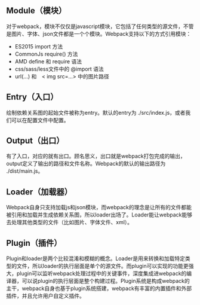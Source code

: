 ## Module（模块）
对于webpack，模块不仅仅是javascript模块，它包括了任何类型的源文件，不管是图片、字体、json文件都是一个个模块。Webpack支持以下的方式引用模块：

- ES2015 import 方法
- CommonJs require() 方法
- AMD define 和 require 语法
- css/sass/less文件中的 @import 语法
- url(...) 和　< img src=...> 中的图片路径

## Entry（入口）
绘制依赖关系图的起始文件被称为entry。默认的entry为 ./src/index.js，或者我们可以在配置文件中配置。
<!-- entry可以为一个也可以为多个。 -->

## Output（出口）
有了入口，对应的就有出口。顾名思义，出口就是webpack打包完成的输出，output定义了输出的路径和文件名称。Webpack的默认的输出路径为 ./dist/main.js。
<!-- 同样，我们可以在配置文件中配置output： -->

## Loader（加载器）
Webpack自身只支持加载js和json模块，而webpack的理念是让所有的文件都能被引用和加载并生成依赖关系图，所以loader出场了。Loader能让webpack能够去处理其他类型的文件（比如图片、字体文件、xml）。
<!-- 我们可以在配置文件中这样定义一个loader： -->

## Plugin（插件）
Plugin和loader是两个比较混淆和模糊的概念。Loader是用来转换和加载特定类型的文件，所以loader的执行层面是单个的源文件。而plugin可以实现的功能更强大，plugin可以监听webpack处理过程中的关键事件，深度集成进webpack的编译器，可以说plugin的执行层面是整个构建过程。Plugin系统是构成webpack的主干，webpack自身也基于plugin系统搭建，webpack有丰富的内置插件和外部插件，并且允许用户自定义插件。